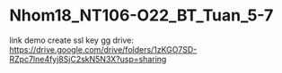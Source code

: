 # Nhom18_NT106-O22_BT_Tuan_5-7
link demo create ssl key gg drive: https://drive.google.com/drive/folders/1zKGO7SD-RZpc7lne4fyj8SjC2skN5N3X?usp=sharing
